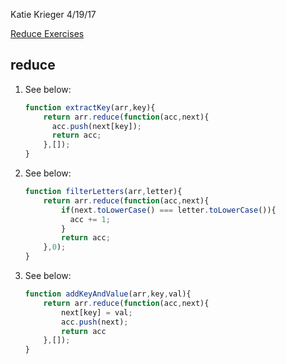 Katie Krieger
4/19/17

[Reduce Exercises](https://www.rithmschool.com/courses/intermediate-javascript-part-2/javascript-iterators-reduce)



reduce
----
1. See below:

	```js
	function extractKey(arr,key){
		return arr.reduce(function(acc,next){
		  acc.push(next[key]);
		  return acc;
		},[]);
	}
	```	
2. See below:

	```js
	function filterLetters(arr,letter){
	    return arr.reduce(function(acc,next){
	        if(next.toLowerCase() === letter.toLowerCase()){
	          acc += 1;
	        }
	        return acc;
		},0);
	}
	```
3. See below:

	```js
	function addKeyAndValue(arr,key,val){
	    return arr.reduce(function(acc,next){
	        next[key] = val;
	        acc.push(next);
	        return acc
	    },[]);
	}
	```